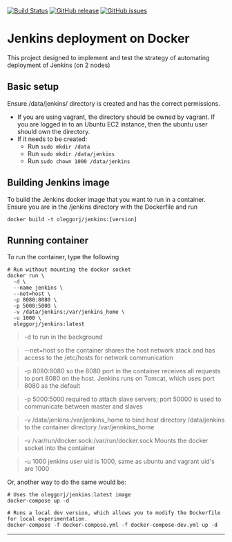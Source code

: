 [![Build Status](https://travis-ci.org/OlegGorj/Jenkins-deployment-Docker.svg?branch=master)](https://travis-ci.org/OlegGorj/Jenkins-deployment-Docker)
[![GitHub release](https://img.shields.io/github/release/OlegGorj/Jenkins-deployment-Docker.svg)](https://github.com/OlegGorj/Jenkins-deployment-Docker)
[![GitHub issues](https://img.shields.io/github/issues/OlegGorj/Jenkins-deployment-Docker.svg)](https://github.com/OlegGorj/Jenkins-deployment-Docker/issues)

# Jenkins deployment on Docker

This project designed to implement and test the strategy of automating deployment of Jenkins (on 2 nodes)


## Basic setup

Ensure /data/jenkins/ directory is created and has the correct permissions.

- If you are using vagrant, the directory should be owned by vagrant. If you are logged in to an Ubuntu EC2 instance, then the ubuntu user should own the directory.
- If it needs to be created:
    - Run `sudo mkdir /data`
    - Run `sudo mkdir /data/jenkins`
    - Run `sudo chown 1000 /data/jenkins`


## Building Jenkins image

To build the Jenkins docker image that you want to run in a container. Ensure you are in the /jenkins directory with the Dockerfile and run

```
docker build -t oleggorj/jenkins:[version]
```

## Running container

To run the container, type the following

```
# Run without mounting the docker socket
docker run \
  -d \
  --name jenkins \
  --net=host \
  -p 8080:8080 \
  -p 5000:5000 \
  -v /data/jenkins:/var/jenkins_home \
  -u 1000 \
  oleggorj/jenkins:latest
```

> -d to run in the background

> --net=host so the container shares the host network stack and has access to the /etc/hosts for network communication

> -p 8080:8080 so the 8080 port in the container receives all requests to port 8080 on the host. Jenkins runs on Tomcat, which uses port 8080 as the default

> -p 5000:5000 required to attach slave servers; port 50000 is used to communicate between master and slaves

> -v /data/jenkins:/var/jenkins_home to bind host directory /data/jenkins to the container directory /var/jennkins_home

> -v /var/run/docker.sock:/var/run/docker.sock Mounts the docker socket into the container

> -u 1000 jenkins user uid is 1000, same as ubuntu and vagrant uid's are 1000


Or, another way to do the same would be:

```
# Uses the oleggorj/jenkins:latest image
docker-compose up -d

# Runs a local dev version, which allows you to modify the Dockerfile for local experimentation.
docker-compose -f docker-compose.yml -f docker-compose-dev.yml up -d

```
---
